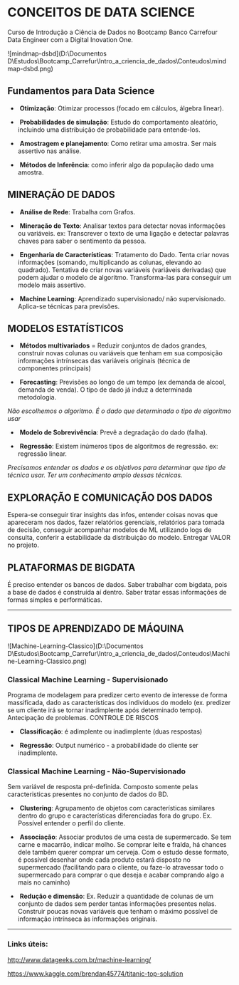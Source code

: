 # CONCEITOS DE DATA SCIENCE

Curso de Introdução a Ciência de Dados no Bootcamp Banco Carrefour Data Engineer com a Digital Inovation One.

![mindmap-dsbd](D:\Documentos D\Estudos\Bootcamp_Carrefur\Intro_a_criencia_de_dados\Conteudos\mindmap-dsbd.png)

## Fundamentos para Data Science

- ​		**Otimização**: Otimizar processos (focado em cálculos, álgebra linear).

- ​		**Probabilidades de simulação**: Estudo do comportamento aleatório, incluindo uma distribuição de probabilidade para entende-los.


- ​		**Amostragem e planejamento**: Como retirar uma amostra. Ser mais assertivo nas análise.


- ​		**Métodos de Inferência**: como inferir algo da população dado uma amostra. 




## MINERAÇÃO DE DADOS

- ​		**Análise de Rede**: Trabalha com Grafos.


- ​		**Mineração de Texto**: Analisar textos para detectar novas informações ou variáveis. ex: Transcrever o texto de uma ligação e detectar palavras chaves para saber o sentimento da pessoa.


- ​		**Engenharia de Características**: Tratamento do Dado. Tenta criar novas informações (somando, multiplicando as colunas, elevando ao quadrado). Tentativa de criar novas variáveis (variáveis derivadas) que podem ajudar o modelo de algoritmo. Transforma-las para conseguir um modelo mais assertivo.


- ​		**Machine Learning**: Aprendizado supervisionado/ não supervisionado. Aplica-se técnicas para previsões.


## MODELOS ESTATÍSTICOS

- ​		**Métodos multivariados** = Reduzir conjuntos de dados grandes, construir novas colunas ou variáveis que tenham em sua composição informações intrínsecas das variáveis originais (técnica de componentes principais)


- ​		**Forecasting**: Previsões ao longo de um tempo (ex demanda de alcool, demanda de venda). O tipo de dado já induz a determinada metodologia.


*Não escolhemos o algoritmo. É o dado que determinada o tipo de algoritmo usar*

- ​		**Modelo de Sobrevivência**: Prevê a degradação do dado (falha).


- ​		**Regressão**: Existem inúmeros tipos de algoritmos de regressão. ex: regressão linear.


*Precisamos entender os dados e os objetivos para determinar que tipo de técnica usar. Ter um conhecimento amplo dessas técnicas.*

## EXPLORAÇÃO E COMUNICAÇÃO DOS DADOS

Espera-se conseguir tirar insights das infos, entender coisas novas que apareceram nos dados, fazer relatórios gerenciais, relatórios para tomada de decisão, conseguir acompanhar modelos de ML utilizando logs de consulta, conferir a estabilidade da distribuição do modelo. Entregar VALOR no projeto.

## PLATAFORMAS DE BIGDATA

É preciso entender os bancos de dados. Saber trabalhar com bigdata, pois a base de dados é construída aí dentro. Saber tratar essas informações de formas simples e performáticas.

___________________

## TIPOS DE APRENDIZADO DE MÁQUINA

![Machine-Learning-Classico](D:\Documentos D\Estudos\Bootcamp_Carrefur\Intro_a_criencia_de_dados\Conteudos\Machine-Learning-Classico.png)

### Classical Machine Learning - Supervisionado

Programa de modelagem para predizer certo evento de interesse de forma massificada, dado as características dos indivíduos do modelo (ex. predizer se um cliente irá se tornar inadimplente após determinado tempo). Antecipação de problemas. CONTROLE DE RISCOS

- ​		**Classificação**: é adimplente ou inadimplente (duas respostas)


- ​		**Regressão**:  Output numérico - a probabilidade do cliente ser inadimplente.


### Classical Machine Learning - Não-Supervisionado

Sem variável de resposta pré-definida. Composto somente pelas caracteristicas presentes no conjunto de dados do BD. 

- ​		**Clustering**: Agrupamento de objetos com características similares dentro do grupo e características diferenciadas fora do grupo. Ex. Possível entender o perfil do cliente.


- ​		**Associação**: Associar produtos de uma cesta de supermercado. Se tem carne e macarrão, indicar molho. Se comprar leite e fralda, há chances dele também querer comprar um cerveja. Com o estudo desse formato, é possível desenhar onde cada produto estará disposto no supermercado (facilitando para o cliente, ou faze-lo atravessar todo o supermercado para comprar o que deseja e acabar comprando algo a mais no caminho)


- ​		**Redução e dimensão**: Ex. Reduzir a quantidade de colunas de um conjunto de dados sem perder tantas informações presentes nelas. Construir poucas novas variáveis que tenham o máximo possível de informação intrínseca às informações originais.


___________

### Links úteis:

http://www.datageeks.com.br/machine-learning/

https://www.kaggle.com/brendan45774/titanic-top-solution



 



